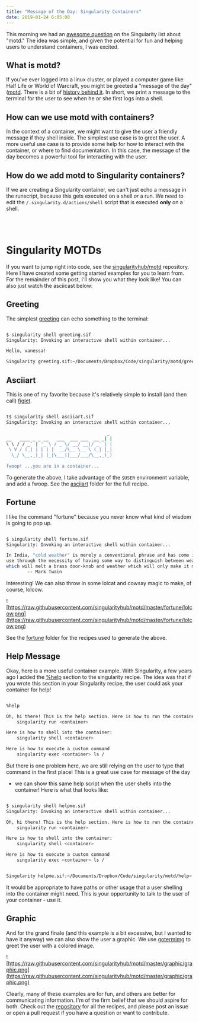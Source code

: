 ```yaml
---
title: "Message of the Day: Singularity Containers"
date: 2019-01-24 6:05:00
---
```


This morning we had an <a href="https://groups.google.com/a/lbl.gov/d/msg/singularity/fl8AsYYjYXo/beRN_fFCFgAJ" target="_blank">awesome question</a> on the Singularity list
about "motd." The idea was simple, and given the potential for fun and helping users to understand
containers, I was excited.

## What is motd?

If you've ever logged into a linux cluster, or played a computer 
game like Half Life or World of Warcraft, you might be greeted a "message of the day" 
([motd](https://en.wikipedia.org/wiki/Motd_(Unix)). There is a bit of [history behind it](https://ownyourbits.com/2017/04/05/customize-your-motd-login-message-in-debian-and-ubuntu/). 
In short, we print a message to the terminal for the user to see when he or she first logs into a shell.

## How can we use motd with containers?

In the context of a container, we might want to give the user a friendly message
if they shell inside. The simplest use case is to greet the user. A more useful
use case is to provide some help for how to interact with the container, or
where to find documentation. In this case, the message of the day
becomes a powerful tool for interacting with the user.

## How do we add motd to Singularity containers?

If we are creating a Singularity container,
we can't just echo a message in the runscript, because this gets executed on
a shell *or* a run. We need to edit the `/.singularity.d/actions/shell`
script that is executed **only** on a shell.

<br><br>

# Singularity MOTDs

If you want to jump right into code, see the <a href="https://github.com/singularityhub/motd" target="_blank">singularityhub/motd</a> repository. Here I have created some getting
started examples for you to learn from. For the remainder of this post, I'll show you what
they look like! You can also just watch the asciicast below:

<script id="asciicast-223333" src="https://asciinema.org/a/223333.js" data-speed="2" async></script>

## Greeting

The simplest [greeting](https://github.com/singularityhub/motd/tree/master/greeting) can echo something to the terminal:

```bash

$ singularity shell greeting.sif
Singularity: Invoking an interactive shell within container...

Hello, vanessa!

Singularity greeting.sif:~/Documents/Dropbox/Code/singularity/motd/greeting>


```

## Asciiart

This is one of my favorite because it's relatively simple to install (and then
call) [figlet](http://manpages.ubuntu.com/manpages/bionic/man6/figlet-figlet.6.html).

```bash

t$ singularity shell asciiart.sif 
Singularity: Invoking an interactive shell within container...

                                      _ 
__   ____ _ _ __   ___  ___ ___  __ _| |
\ \ / / _` | '_ \ / _ \/ __/ __|/ _` | |
 \ V / (_| | | | |  __/\__ \__ \ (_| |_|
  \_/ \__,_|_| |_|\___||___/___/\__,_(_)
                                        
fwoop! ...you are in a container...

```

To generate the above, I take advantage of the `$USER` environment variable,
and add a fwoop. See the [asciiart](https://github.com/singularityhub/motd/tree/master/asciiart)
folder for the full recipe.

## Fortune

I like the command "fortune" because you never know what kind of wisdom is going
to pop up. 

```bash

$ singularity shell fortune.sif
Singularity: Invoking an interactive shell within container...

In India, "cold weather" is merely a conventional phrase and has come into
use through the necessity of having some way to distinguish between weather
which will melt a brass door-knob and weather which will only make it mushy.
		-- Mark Twain

```

Interesting! We can also throw in some lolcat and cowsay magic to make, of course,
lolcow.

![https://raw.githubusercontent.com/singularityhub/motd/master/fortune/lolcow.png](https://raw.githubusercontent.com/singularityhub/motd/master/fortune/lolcow.png)

See the [fortune](https://github.com/singularityhub/motd/tree/master/fortune) folder for 
the recipes used to generate the above.


## Help Message

Okay, here is a more useful container example. With Singularity, a few years ago 
I added the [%help](https://github.com/sylabs/singularity/pull/843) section to the singularity recipe. The idea was that if you wrote this section in your Singularity
recipe, the user could ask your container for help! 

```bash

%help

Oh, hi there! This is the help section. Here is how to run the container:
    singularity run <container>

Here is how to shell into the container:
    singularity shell <container>

Here is how to execute a custom command
    singularity exec <container> ls /


```

But there is one problem here, we are still relying on the user to type that
command in the first place! This is a great use case for message of the day
 - we can show this same help script when the user shells into the container!
Here is what that looks like:


```bash

$ singularity shell helpme.sif 
Singularity: Invoking an interactive shell within container...

Oh, hi there! This is the help section. Here is how to run the container:
    singularity run <container>

Here is how to shell into the container:
    singularity shell <container>

Here is how to execute a custom command
    singularity exec <container> ls /


Singularity helpme.sif:~/Documents/Dropbox/Code/singularity/motd/help> 
```

It would be appropriate to have paths or other usage that a user shelling
into the container might need. This is your opportunity to talk to the user of your container - use it.


## Graphic

And for the grand finale (and this example is a bit excessive, but I wanted to
have it anyway) we can also show the user a graphic. We use [gotermimg](https://github.com/moshen/gotermimg) to greet the user with a colored image.

![https://raw.githubusercontent.com/singularityhub/motd/master/graphic/graphic.png](https://raw.githubusercontent.com/singularityhub/motd/master/graphic/graphic.png)

Clearly, many of these examples are for fun, and others are better for communicating
information. I'm of the firm belief that we should aspire for both. Check out
the [repository](https://www.github.com/singularityhub/motd) for all the recipes, and
please post an issue or open a pull request if you have a question or want to contribute.
